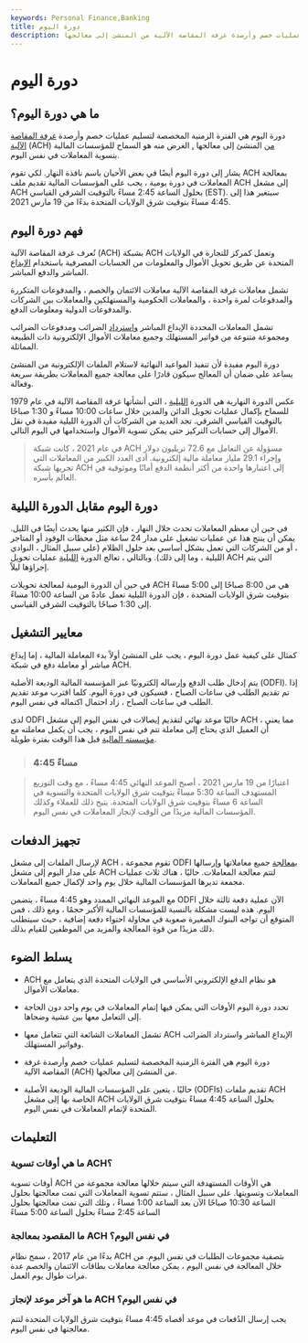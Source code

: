 ```yaml
---
keywords: Personal Finance,Banking
title: دورة اليوم
description: دورة اليوم هي الفترة الزمنية المخصصة لتسليم عمليات خصم وأرصدة غرفة المقاصة الآلية من المنشئ إلى معالجها.
---
```


# دورة اليوم
## ما هي دورة اليوم؟

دورة اليوم هي الفترة الزمنية المخصصة لتسليم عمليات خصم وأرصدة [غرفة المقاصة الآلية](/ach) (ACH) [من](/debit) المنشئ إلى معالجها [.](/credit) الغرض منه هو السماح للمؤسسات المالية بتسوية المعاملات في نفس اليوم.

يشار إلى دورة اليوم أيضًا في بعض الأحيان باسم نافذة النهار. لكي تقوم ACH بمعالجة المعاملات في دورة يومية ، يجب على المؤسسات المالية تقديم ملف ACH إلى مشغل ACH بحلول الساعة 2:45 مساءً بالتوقيت الشرقي القياسي (EST). سيتغير هذا إلى 4:45 مساءً بتوقيت شرق الولايات المتحدة بدءًا من 19 مارس 2021.

## فهم دورة اليوم

تُعرف غرفة المقاصة الآلية (ACH) بشبكة ACH وتعمل كمركز للتجارة في الولايات المتحدة عن طريق تحويل الأموال والمعلومات من الحسابات المصرفية باستخدام [الإيداع](/directdeposit) المباشر والدفع المباشر.

تشمل معاملات غرفة المقاصة الآلية معاملات الائتمان والخصم ، والمدفوعات المتكررة والمدفوعات لمرة واحدة ، والمعاملات الحكومية والمستهلكين والمعاملات بين الشركات والمدفوعات الدولية ومعلومات الدفع.

تشمل المعاملات المحددة الإيداع المباشر [واسترداد](/tax-refund) الضرائب ومدفوعات الضرائب ومجموعة متنوعة من فواتير المستهلك وجميع معاملات الأموال الإلكترونية ذات الطبيعة المماثلة.

دورة اليوم مفيدة لأن تنفيذ المواعيد النهائية لاستلام الملفات الإلكترونية من المنشئ يساعد على ضمان أن المعالج سيكون قادرًا على معالجة جميع المعاملات بطريقة سريعة وفعالة.

عكس الدورة النهارية هي الدورة [الليلية](/night-cycle) ، التي أنشأتها غرفة المقاصة الآلية في عام 1979 للسماح بإكمال عمليات تحويل الدائن والمدين خلال ساعات 10:00 مساءً و 1:30 صباحًا بالتوقيت القياسي الشرقي. تجد العديد من الشركات أن الدورة الليلية مفيدة في نقل الأموال إلى حسابات التركيز حتى يمكن تسوية الأموال واستخدامها في اليوم التالي.

> في عام 2021 ، كانت شبكة ACH مسؤولة عن التعامل مع 72.6 تريليون دولار وإجراء 29.1 مليار معاملة مالية إلكترونية. أدى العدد الكبير من المعاملات التي تجريها شبكة ACH إلى اعتبارها واحدة من أكثر أنظمة الدفع أمانًا وموثوقية في العالم بأسره.

>

## دورة اليوم مقابل الدورة الليلية

في حين أن معظم المعاملات تحدث خلال النهار ، فإن الكثير منها يحدث أيضًا في الليل. يمكن أن ينتج هذا عن عمليات تشغيل على مدار 24 ساعة مثل محطات الوقود أو المتاجر ، أو من الشركات التي تعمل بشكل أساسي بعد حلول الظلام (على سبيل المثال ، النوادي الليلية ، وما إلى ذلك). وبالتالي ، تعالج الدورة [الليلية](/night-cycle) عمليات تحويل ACH التي يتم إجراؤها ليلاً.

في حين أن الدورة اليومية لمعالجة تحويلات ACH هي من 8:00 صباحًا إلى 5:00 مساءً بتوقيت شرق الولايات المتحدة ، فإن الدورة الليلية تعمل عادةً من الساعة 10:00 مساءً إلى 1:30 صباحًا بالتوقيت الشرقي القياسي.

## معايير التشغيل

كمثال على كيفية عمل دورة اليوم ، يجب على المنشئ أولاً بدء المعاملة المالية ، إما إيداع مباشر أو معاملة دفع في شبكة ACH.

يتم إدخال طلب الدفع وإرساله إلكترونيًا عبر المؤسسة المالية الوديعة الأصلية (ODFI). إذا تم تقديم الطلب في ساعات الصباح ، فسيكون في دورة اليوم. كلما اقترب موعد تقديم الطلب في ساعات الصباح ، زاد احتمال اكتماله في نفس اليوم.

لدى ODFI حاليًا موعد نهائي لتقديم إيصالات في نفس اليوم إلى مشغل ACH ، مما يعني أن العميل الذي يحتاج إلى معاملة تتم في نفس اليوم ، يجب أن يكمل معاملته مع [مؤسسته المالية](/financialinstitution) قبل هذا الوقت بفترة طويلة.

> ### 4:45 مساءً

> اعتبارًا من 19 مارس 2021 ، أصبح الموعد النهائي 4:45 مساءً ، مع وقت التوزيع المستهدف الساعة 5:30 مساءً بتوقيت شرق الولايات المتحدة والتسوية في الساعة 6 مساءً بتوقيت شرق الولايات المتحدة. يتيح ذلك للعملاء وكذلك المؤسسات المالية مزيدًا من الوقت لإنجاز المعاملات في نفس اليوم.

>

## تجهيز الدفعات

لإرسال الملفات إلى مشغل ACH ، تقوم مجموعة ODFI [بمعالجة](/batch-processing) جميع معاملاتها وإرسالها على مدار اليوم إلى مشغل ACH لتتم معالجة المعاملات. حاليًا ، هناك ثلاث عمليات مجمعة تديرها المؤسسات المالية خلال يوم واحد لإكمال جميع المعاملات.

مع الموعد النهائي الممدد وهو 4:45 مساءً ، يتضمن ODFI الآن عملية دفعة ثالثة خلال اليوم. هذه ليست مشكلة بالنسبة للمؤسسات المالية الأكبر حجمًا ، ومع ذلك ، فمن المتوقع أن تواجه البنوك الصغيرة صعوبة في محاولة احتواء دفعة إضافية ، حيث سيتطلب ذلك مزيدًا من قوة المعالجة والمزيد من الموظفين للقيام بذلك.

## يسلط الضوء

- ACH هو نظام الدفع الإلكتروني الأساسي في الولايات المتحدة الذي يتعامل مع معاملات الأموال.

- تحدد دورة اليوم الأوقات التي يمكن فيها إتمام المعاملات في يوم واحد دون الحاجة إلى التعامل معها بين عشية وضحاها.

- تشمل المعاملات الشائعة التي تتعامل معها ACH الإيداع المباشر واسترداد الضرائب وفواتير المستهلك.

- دورة اليوم هي الفترة الزمنية المخصصة لتسليم عمليات خصم وأرصدة غرفة المقاصة الآلية (ACH) من المنشئ إلى معالجها.

- حاليًا ، يتعين على المؤسسات المالية الوديعة الأصلية (ODFIs) تقديم ملفات ACH الخاصة بها إلى مشغل ACH بحلول الساعة 4:45 مساءً بتوقيت شرق الولايات المتحدة لإتمام المعاملات في نفس اليوم.

## التعليمات

### ما هي أوقات تسوية ACH؟

أوقات تسوية ACH هي الأوقات المستهدفة التي سيتم خلالها معالجة مجموعة من المعاملات وتسويتها. على سبيل المثال ، ستتم تسوية المعاملات التي تمت معالجتها بحلول الساعة 10:30 صباحًا الآن بعد الساعة 1:00 مساءً ، وتلك التي تمت معالجتها بحلول الساعة 2:45 مساءً بحلول الساعة 5:00 مساءً

### ما المقصود بمعالجة ACH في نفس اليوم؟

بدءًا من عام 2017 ، سمح نظام ACH بتصفية مجموعات الطلبات في نفس اليوم. من خلال المعالجة في نفس اليوم ، يمكن معالجة معاملات بطاقات الائتمان والخصم عدة مرات طوال يوم العمل.

### ما هو آخر موعد لإنجاز ACH في نفس اليوم؟

يجب إرسال الدُفعات في موعد أقصاه 4:45 مساءً بتوقيت شرق الولايات المتحدة لتتم معالجتها في نفس اليوم.

